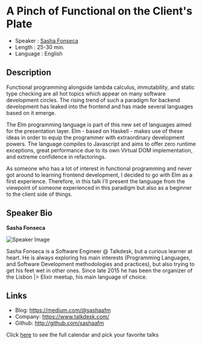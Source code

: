 A Pinch of Functional on the Client's Plate
========================

* Speaker   : [Sasha Fonseca](https://pixels.camp/sashaafm)
* Length    : 25-30 min.
* Language  : English

Description
-----------

Functional programming alongside lambda calculus, immutability, and static type checking are all
hot topics which appear on many software development circles. The rising trend of such a paradigm for
backend development has leaked into the frontend and has made several languages based on it emerge.

The Elm programming language is part of this new set of languages aimed for the presentation layer.
Elm - based on Haskell - makes use of these ideas in order to equip the programmer with
extraordinary development powers. The language compiles to Javascript and aims to offer zero
runtime exceptions, great performance due to its own Virtual DOM implementation, and extreme
confidence in refactorings.

As someone who has a lot of interest in functional programming and never got around to learning
frontend development, I decided to go with Elm as a first experience. Therefore, in this talk
I'll present the language from the viewpoint of someone experienced in this paradigm but also
as a beginner to the client side of things.

Speaker Bio
-----------

**Sasha Fonseca**

![Speaker Image](https://avatars1.githubusercontent.com/u/3422400?v=4&u=477c9662d52f9afcb99fe5cd506e6be513062d36&s=400)

Sasha Fonseca is a Software Engineer @ Talkdesk, but a curious learner at heart. He is always 
exploring his main interests (Programming Languages, and Software Development methodologies and
practices), but also trying to get his feet wet in other ones. Since late 2015 he has been the 
organizer of the Lisbon |> Elixir meetup, his main language of choice.

Links
-----

* Blog: https://medium.com/@sashaafm
* Company: https://www.talkdesk.com/
* Github: http://github.com/sashaafm

Click [here][1] to see the full calendar and pick your favorite talks

[1]: https://pixels.camp/schedule/
